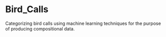 # Bird_Calls
Categorizing bird calls using machine learning techniques for the purpose of producing compositional data. 
